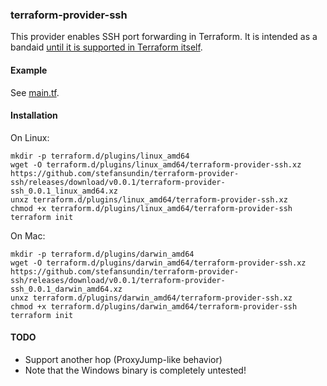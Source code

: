 ### terraform-provider-ssh

This provider enables SSH port forwarding in Terraform. It is intended as a
bandaid [until it is supported in Terraform itself](https://github.com/hashicorp/terraform/issues/8367).

#### Example

See [main.tf](main.tf).

#### Installation

On Linux:

```shell
mkdir -p terraform.d/plugins/linux_amd64
wget -O terraform.d/plugins/linux_amd64/terraform-provider-ssh.xz https://github.com/stefansundin/terraform-provider-ssh/releases/download/v0.0.1/terraform-provider-ssh_0.0.1_linux_amd64.xz
unxz terraform.d/plugins/linux_amd64/terraform-provider-ssh.xz
chmod +x terraform.d/plugins/linux_amd64/terraform-provider-ssh
terraform init
```

On Mac:

```shell
mkdir -p terraform.d/plugins/darwin_amd64
wget -O terraform.d/plugins/darwin_amd64/terraform-provider-ssh.xz https://github.com/stefansundin/terraform-provider-ssh/releases/download/v0.0.1/terraform-provider-ssh_0.0.1_darwin_amd64.xz
unxz terraform.d/plugins/darwin_amd64/terraform-provider-ssh.xz
chmod +x terraform.d/plugins/darwin_amd64/terraform-provider-ssh
terraform init
```

#### TODO

- Support another hop (ProxyJump-like behavior)
- Note that the Windows binary is completely untested!
